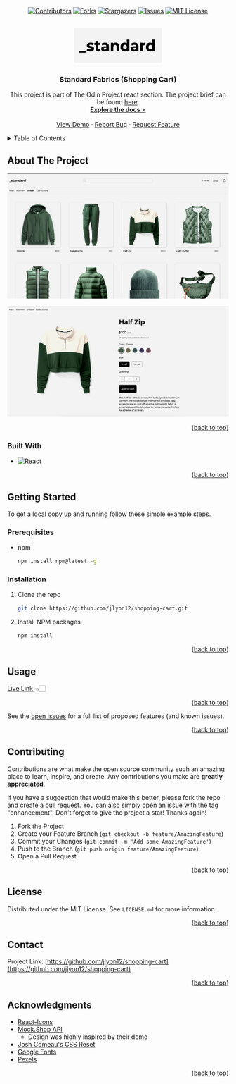 <a name="readme-top"></a>

<!-- PROJECT SHIELDS -->
<div align="center">

[![Contributors][contributors-shield]][contributors-url]
[![Forks][forks-shield]][forks-url]
[![Stargazers][stars-shield]][stars-url]
[![Issues][issues-shield]][issues-url]
[![MIT License][license-shield]][license-url]

</div>

<!-- PROJECT LOGO -->
<br />
<div align="center">
  <a href="https://github.com/jlyon12/shopping-cart">
    <img src="screenshots/logo.jpg" alt="Logo" width="200" height="80">
  </a>

<h3 align="center">Standard Fabrics (Shopping Cart)</h3>

  <p align="center">
    This project is part of The Odin Project react section. The project brief can be found <a href="https://www.theodinproject.com/lessons/node-path-react-new-shopping-cart" target="_blank"> here</a>.
    <br />
    <a href="https://github.com/jlyon12/shopping-cart"><strong>Explore the docs »</strong></a>
    <br />
    <br />
    <a href="https://github.com/jlyon12/shopping-cart">View Demo</a>
    ·
    <a href="https://github.com/jlyon12/shopping-cart/issues">Report Bug</a>
    ·
    <a href="https://github.com/jlyon12/shopping-cart/issues">Request Feature</a>
  </p>
</div>

<!-- TABLE OF CONTENTS -->
<details>
  <summary>Table of Contents</summary>
  <ol>
    <li>
      <a href="#about-the-project">About The Project</a>
      <ul>
        <li><a href="#built-with">Built With</a></li>
      </ul>
    </li>
    <li>
      <a href="#getting-started">Getting Started</a>
      <ul>
        <li><a href="#prerequisites">Prerequisites</a></li>
        <li><a href="#installation">Installation</a></li>
      </ul>
    </li>
    <li><a href="#usage">Usage</a></li>
    <li><a href="#contributing">Contributing</a></li>
    <li><a href="#license">License</a></li>
    <li><a href="#contact">Contact</a></li>
    <li><a href="#acknowledgments">Acknowledgments</a></li>
  </ol>
</details>

<!-- ABOUT THE PROJECT -->

## About The Project

[![Product Name Screen Shot][product-screenshot]](https://shopping-cart-tawny-psi.vercel.app/shop/collections/unisex)

[![Product Name Screen Shot][product-screenshot-2]](https://shopping-cart-tawny-psi.vercel.app/shop/products/half-zip)

<p align="right">(<a href="#readme-top">back to top</a>)</p>

### Built With

- [![React][React.js]][React-url]

<p align="right">(<a href="#readme-top">back to top</a>)</p>

<!-- GETTING STARTED -->

## Getting Started

To get a local copy up and running follow these simple example steps.

### Prerequisites

- npm
  ```sh
  npm install npm@latest -g
  ```

### Installation

1. Clone the repo
   ```sh
   git clone https://github.com/jlyon12/shopping-cart.git
   ```
2. Install NPM packages
   ```sh
   npm install
   ```

<p align="right">(<a href="#readme-top">back to top</a>)</p>

<!-- USAGE EXAMPLES -->

## Usage

<a href="https://shopping-cart-tawny-psi.vercel.app/" target="_blank"> Live Link </a> 👈🏻
<br/>

<p align="right">(<a href="#readme-top">back to top</a>)</p>

See the [open issues](https://github.com/jlyon12/shopping-cart/issues) for a full list of proposed features (and known issues).

<p align="right">(<a href="#readme-top">back to top</a>)</p>

<!-- CONTRIBUTING -->

## Contributing

Contributions are what make the open source community such an amazing place to learn, inspire, and create. Any contributions you make are **greatly appreciated**.

If you have a suggestion that would make this better, please fork the repo and create a pull request. You can also simply open an issue with the tag "enhancement".
Don't forget to give the project a star! Thanks again!

1. Fork the Project
2. Create your Feature Branch (`git checkout -b feature/AmazingFeature`)
3. Commit your Changes (`git commit -m 'Add some AmazingFeature'`)
4. Push to the Branch (`git push origin feature/AmazingFeature`)
5. Open a Pull Request

<p align="right">(<a href="#readme-top">back to top</a>)</p>

<!-- LICENSE -->

## License

Distributed under the MIT License. See `LICENSE.md` for more information.

<p align="right">(<a href="#readme-top">back to top</a>)</p>

<!-- CONTACT -->

## Contact

Project Link: [https://github.com/jlyon12/shopping-cart](https://github.com/jlyon12/shopping-cart)

<p align="right">(<a href="#readme-top">back to top</a>)</p>

<!-- ACKNOWLEDGMENTS -->

## Acknowledgments

- [React-Icons](https://react-icons.github.io/react-icons/)
- [Mock.Shop API](https://mock.shop/)
  - Design was highly inspired by their demo
- [Josh Comeau's CSS Reset](https://www.joshwcomeau.com/css/custom-css-reset/)
- [Google Fonts](https://fonts.google.com/)
- [Pexels](https://www.pexels.com/)

<p align="right">(<a href="#readme-top">back to top</a>)</p>

<!-- MARKDOWN LINKS & IMAGES -->
<!-- https://www.markdownguide.org/basic-syntax/#reference-style-links -->

[contributors-shield]: https://img.shields.io/github/contributors/jlyon12/shopping-cart.svg?style=for-the-badge
[contributors-url]: https://github.com/jlyon12/shopping-cart/graphs/contributors
[forks-shield]: https://img.shields.io/github/forks/jlyon12/shopping-cart.svg?style=for-the-badge
[forks-url]: https://github.com/jlyon12/shopping-cart/network/members
[stars-shield]: https://img.shields.io/github/stars/jlyon12/shopping-cart.svg?style=for-the-badge
[stars-url]: https://github.com/jlyon12/shopping-cart/stargazers
[issues-shield]: https://img.shields.io/github/issues/jlyon12/shopping-cart.svg?style=for-the-badge
[issues-url]: https://github.com/jlyon12/shopping-cart/issues
[license-shield]: https://img.shields.io/github/license/jlyon12/shopping-cart.svg?style=for-the-badge
[license-url]: https://github.com/jlyon12/shopping-cart/blob/master/LICENSE.md
[product-screenshot]: screenshots/gallery.jpg
[product-screenshot-2]: screenshots/product-detail.jpg
[React.js]: https://img.shields.io/badge/React-20232A?style=for-the-badge&logo=react&logoColor=61DAFB
[React-url]: https://reactjs.org/
